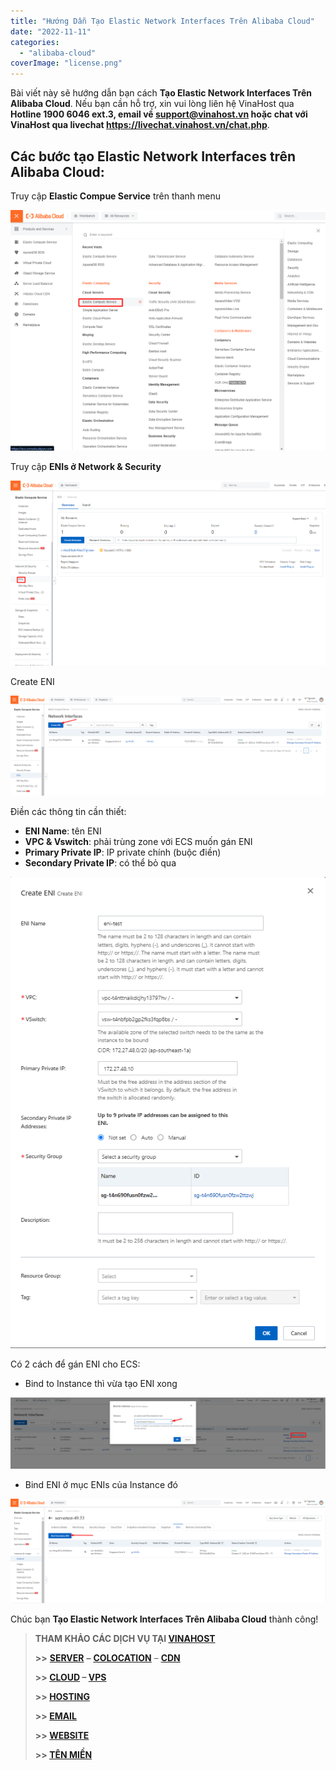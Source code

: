 ```yaml
---
title: "Hướng Dẫn Tạo Elastic Network Interfaces Trên Alibaba Cloud"
date: "2022-11-11"
categories: 
  - "alibaba-cloud"
coverImage: "license.png"
---
```


Bài viết này sẽ hướng dẫn bạn cách **Tạo Elastic Network Interfaces Trên Alibaba Cloud**. Nếu bạn cần hỗ trợ, xin vui lòng liên hệ VinaHost qua **Hotline 1900 6046 ext.3, email về support@vinahost.vn hoặc chat với VinaHost qua livechat https://livechat.vinahost.vn/chat.php**.

## Các bước tạo Elastic Network Interfaces trên Alibaba Cloud:

Truy cập **Elastic Compue Service** trên thanh menu

![](images/tao-elastic-network-interfaces-1.png)

Truy cập **ENIs ở Network & Security**

![](images/tao-elastic-network-interfaces-2.png)

Create ENI

![](images/tao-elastic-network-interfaces-3.png)

Điền các thông tin cần thiết:

- **ENI Name**: tên ENI
- **VPC & Vswitch**: phải trùng zone với ECS muốn gán ENI
- **Primary Private IP**: IP private chính (buộc điền)
- **Secondary Private IP**: có thể bỏ qua

![Elastic Network Interfaces](images/tao-elastic-network-interfaces-4.png)

Có 2 cách để gán ENI cho ECS:

- Bind to Instance thì vừa tạo ENI xong

![](images/tao-elastic-network-interfaces-5.png)

- Bind ENI ở mục ENIs của Instance đó

![Elastic Network Interfaces](images/tao-elastic-network-interfaces-6.png)

Chúc bạn **Tạo Elastic Network Interfaces Trên Alibaba Cloud** thành công!

> **THAM KHẢO CÁC DỊCH VỤ TẠI [VINAHOST](https://kb.vinahost.vn/)**
> 
> **\>>** [**SERVER**](https://vinahost.vn/thue-may-chu-rieng/) **–** [**COLOCATION**](https://vinahost.vn/colocation.html) – [**CDN**](https://vinahost.vn/dich-vu-cdn-chuyen-nghiep)
> 
> **\>> [CLOUD](https://vinahost.vn/cloud-server-gia-re/) – [VPS](https://vinahost.vn/vps-ssd-chuyen-nghiep/)**
> 
> **\>> [HOSTING](https://vinahost.vn/wordpress-hosting)**
> 
> **\>> [EMAIL](https://vinahost.vn/email-hosting)**
> 
> **\>> [WEBSITE](http://vinawebsite.vn/)**
> 
> **\>> [TÊN MIỀN](https://vinahost.vn/ten-mien-gia-re/)**
